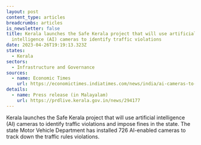 ```yaml
---
layout: post
content_type: articles
breadcrumbs: articles
is_newsletter: false
title: Kerala launches the Safe Kerala project that will use artificial
  intelligence (AI) cameras to identify traffic violations
date: 2023-04-26T19:19:13.323Z
states:
  - Kerala
sectors:
  - Infrastructure and Governance
sources:
  - name: Economic Times
    url: https://economictimes.indiatimes.com/news/india/ai-cameras-to-check-traffic-violations-in-kerala-fully-automated-system-can-issue-30000-challans-in-a-day/articleshow/99631637.cms
details:
  - name: Press release (in Malayalam)
    url: https://prdlive.kerala.gov.in/news/294177
---
```

Kerala launches the Safe Kerala project that will use artificial intelligence (AI) cameras to identify traffic violations and impose fines in the state. The state Motor Vehicle Department has installed 726 AI-enabled cameras to track down the traffic rules violations.
